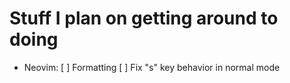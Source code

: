 # Stuff I plan on getting around to doing

+ Neovim:
    [ ] Formatting
    [ ] Fix "s" key behavior in normal mode
